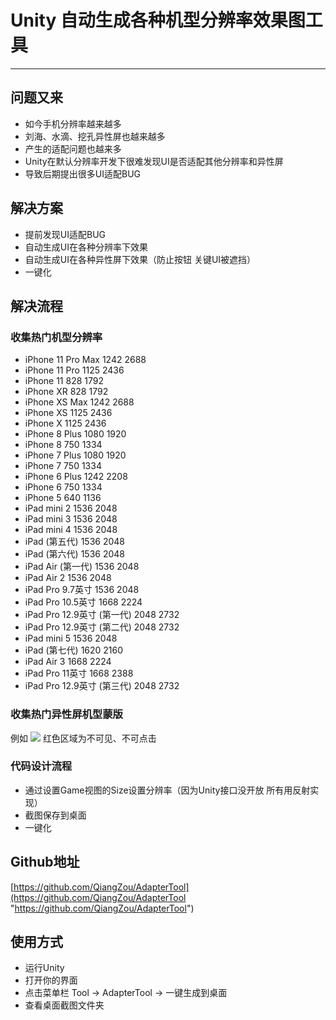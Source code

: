 # Unity 自动生成各种机型分辨率效果图工具



----------


## 问题又来

- 如今手机分辨率越来越多
- 刘海、水滴、挖孔异性屏也越来越多
- 产生的适配问题也越来多
- Unity在默认分辨率开发下很难发现UI是否适配其他分辨率和异性屏
- 导致后期提出很多UI适配BUG

## 解决方案
- 提前发现UI适配BUG
- 自动生成UI在各种分辨率下效果
- 自动生成UI在各种异性屏下效果（防止按钮 关键UI被遮挡）
- 一键化


## 解决流程
### 收集热门机型分辨率
- iPhone	11 Pro Max	1242	2688
- iPhone	11 Pro	1125	2436
- iPhone	11	828	1792
- iPhone	XR	828	1792
- iPhone	XS Max	1242	2688
- iPhone	XS	1125	2436
- iPhone	X	1125	2436
- iPhone	8 Plus	1080	1920
- iPhone	8	750	1334
- iPhone	7 Plus	1080	1920
- iPhone	7	750	1334
- iPhone	6 Plus	1242	2208
- iPhone	6	750	1334
- iPhone	5	640	1136		
- iPad	mini 2	1536	2048
- iPad	mini 3	1536	2048
- iPad	mini 4	1536	2048
- iPad	(第五代)	1536	2048
- iPad	(第六代)	1536	2048
- iPad	Air (第一代)	1536	2048
- iPad	Air 2	1536	2048
- iPad	Pro 9.7英寸	1536	2048
- iPad	Pro 10.5英寸	1668	2224
- iPad	Pro 12.9英寸 (第一代)	2048	2732
- iPad	Pro 12.9英寸 (第二代)	2048	2732			
- iPad	mini 5	1536	2048
- iPad	(第七代)	1620	2160
- iPad	Air 3	1668	2224
- iPad	Pro 11英寸	1668	2388
- iPad	Pro 12.9英寸 (第三代)	2048	2732

### 收集热门异性屏机型蒙版
例如
![](https://i.imgur.com/zDXg1jl.png)
红色区域为不可见、不可点击

### 代码设计流程


- 通过设置Game视图的Size设置分辨率（因为Unity接口没开放 所有用反射实现）
- 截图保存到桌面
- 一键化


## Github地址
[https://github.com/QiangZou/AdapterTool](https://github.com/QiangZou/AdapterTool "https://github.com/QiangZou/AdapterTool")

## 使用方式
- 运行Unity
- 打开你的界面
- 点击菜单栏 Tool -> AdapterTool -> 一键生成到桌面
- 查看桌面截图文件夹


